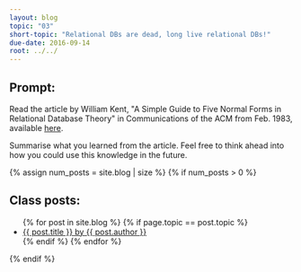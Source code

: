 ```yaml
---
layout: blog
topic: "03"
short-topic: "Relational DBs are dead, long live relational DBs!"
due-date: 2016-09-14
root: ../../
---
```


## Prompt:

Read the article by William Kent, "A Simple Guide to Five Normal Forms in Relational Database Theory" in Communications of the ACM from Feb. 1983, available [here](http://www.bkent.net/Doc/simple5.htm).

Summarise what you learned from the article. Feel free to think ahead into how you could use this knowledge in the future.

{% assign num_posts = site.blog | size %}
{% if num_posts > 0 %}
## Class posts:

<ul>
{% for post in site.blog %}
  {% if page.topic == post.topic %}
  <li><a href="{{ post.url }}">{{ post.title }} by {{ post.author }}</a></li>
  {% endif %}
{% endfor %}
</ul>
{% endif %}
